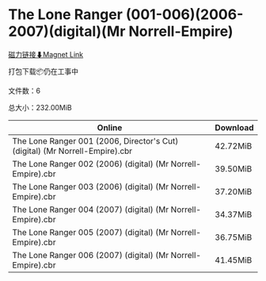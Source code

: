 # The Lone Ranger (001-006)(2006-2007)(digital)(Mr Norrell-Empire)

[磁力链接⬇Magnet Link](magnet:?xt=urn:btih:145f5d074b1db00c1623397b86d1ef11c7d08e13&dn=The%20Lone%20Ranger%20%28001-006%29%282006-2007%29%28digital%29%28Mr%20Norrell-Empire%29)

打包下载📦仍在工事中

文件数：6

总大小：232.00MiB

Online | Download
--- | ---
The Lone Ranger 001 (2006, Director's Cut) (digital) (Mr Norrell-Empire).cbr | 42.72MiB
The Lone Ranger 002 (2006) (digital) (Mr Norrell-Empire).cbr | 39.50MiB
The Lone Ranger 003 (2006) (digital) (Mr Norrell-Empire).cbr | 37.20MiB
The Lone Ranger 004 (2007) (digital) (Mr Norrell-Empire).cbr | 34.37MiB
The Lone Ranger 005 (2007) (digital) (Mr Norrell-Empire).cbr | 36.75MiB
The Lone Ranger 006 (2007) (digital) (Mr Norrell-Empire).cbr | 41.45MiB
